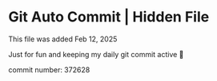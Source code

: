 # Git Auto Commit | Hidden File

This file was added Feb 12, 2025

Just for fun and keeping my daily git commit active 🤪

commit number: 372628
